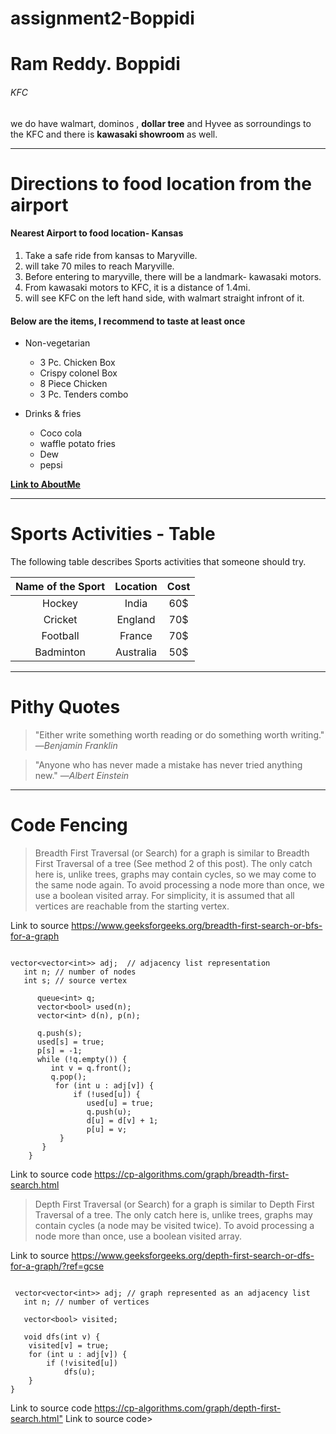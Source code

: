 # assignment2-Boppidi


# Ram Reddy. Boppidi

###### KFC
we do have walmart, dominos , **dollar tree** and Hyvee as sorroundings to the KFC and there is **kawasaki showroom** as well.

---

# Directions to food location from the airport
#### Nearest Airport to food location- Kansas
1. Take a safe ride from kansas to Maryville.
2. will take 70 miles to reach Maryville.
3. Before entering to maryville, there will be a landmark- kawasaki motors.
4. From  kawasaki motors to KFC, it is a distance of 1.4mi.
5. will see KFC on the left hand side, with walmart straight infront of it.

#### Below are the items, I recommend to taste at least once 

* Non-vegetarian
   * 3 Pc. Chicken Box
   * Crispy colonel Box
   * 8 Piece Chicken
   * 3 Pc. Tenders combo

* Drinks & fries
   * Coco cola
   * waffle potato fries
   * Dew
   * pepsi

**[Link to AboutMe](AboutMe.md)**

---

# Sports Activities - Table

The following table describes Sports activities that someone should try.

|Name of the Sport|Location|Cost|    
|:---:|:---:|:---:|
|Hockey|India|60$|
|Cricket|England|70$|
|Football|France|70$|
|Badminton|Australia|50$|

---

# Pithy Quotes
>  "Either write something worth reading or do something worth writing." —*Benjamin Franklin*   <br>
    
>  "Anyone who has never made a mistake has never tried anything new." —*Albert Einstein*

---

# Code Fencing
> Breadth First Traversal (or Search) for a graph is similar to Breadth First Traversal of a tree (See method 2 of this post). The only catch here is, unlike trees, graphs may contain cycles, so we may come to the same node again. To avoid processing a node more than once, we use a boolean visited array. For simplicity, it is assumed that all vertices are reachable from the starting vertex.

Link to source <https://www.geeksforgeeks.org/breadth-first-search-or-bfs-for-a-graph>
```

vector<vector<int>> adj;  // adjacency list representation
   int n; // number of nodes
   int s; // source vertex

      queue<int> q;
      vector<bool> used(n);
      vector<int> d(n), p(n);

      q.push(s);
      used[s] = true;
      p[s] = -1;
      while (!q.empty()) {
         int v = q.front();
         q.pop();
          for (int u : adj[v]) {
              if (!used[u]) {
                 used[u] = true;
                 q.push(u);
                 d[u] = d[v] + 1;
                 p[u] = v;
           }
       }
    }

```

Link to source code <https://cp-algorithms.com/graph/breadth-first-search.html>

> Depth First Traversal (or Search) for a graph is similar to Depth First Traversal of a tree. The only catch here is, unlike trees, graphs may contain cycles (a node may be visited twice). To avoid processing a node more than once, use a boolean visited array.

Link to source <https://www.geeksforgeeks.org/depth-first-search-or-dfs-for-a-graph/?ref=gcse>
```

 vector<vector<int>> adj; // graph represented as an adjacency list
   int n; // number of vertices

   vector<bool> visited;

   void dfs(int v) {
    visited[v] = true;
    for (int u : adj[v]) {
        if (!visited[u])
            dfs(u);
    }
}

```

Link to source code <https://cp-algorithms.com/graph/depth-first-search.html"> Link to source code>








